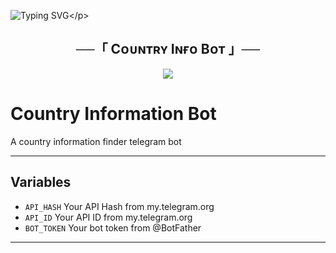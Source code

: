 ![Typing SVG](https://readme-typing-svg.herokuapp.com/?lines=𝗧𝗛𝗜𝗦+𝗜𝗦+𝗖𝗢𝗨𝗡𝗧𝗥𝗬𝗜𝗡𝗙𝗢+𝗕𝗢𝗧!;𝗖𝗥𝗘𝗔𝗧𝗘𝗗+𝗕𝗬+𝗦𝗬𝗡𝗔𝗫+𝗕𝗢𝗧𝗦™;𝗔+𝗣𝗢𝗪𝗘𝗥𝗙𝗨𝗟𝗟+𝗧𝗚+𝗕𝗢𝗧!)</p>
<p align="center">

<h2 align="center">
    ──「 Cᴏᴜɴᴛʀʏ Iɴғᴏ Bᴏᴛ 」──
</h2>

<p align="center">
  <img src="https://graph.org/file/28f8684fed8391f43dea5.jpg">
</p>



# Country Information Bot
A country information finder telegram bot

---

## Variables

- `API_HASH` Your API Hash from my.telegram.org
- `API_ID` Your API ID from my.telegram.org
- `BOT_TOKEN` Your bot token from @BotFather

---
